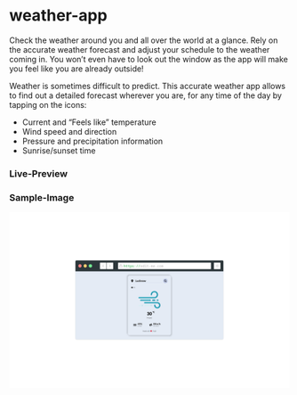# weather-app

Check the weather around you and all over the world at a glance.
Rely on the accurate weather forecast and adjust your schedule to the weather coming in. You won’t even have to look out the window as the app will make you feel like you are already outside!

Weather is sometimes difficult to predict. This accurate weather app allows to find out a detailed forecast wherever you are, for any time of the day by tapping on the icons:
- Current and “Feels like” temperature
- Wind speed and direction
- Pressure and precipitation information 
- Sunrise/sunset time

### Live-Preview
<!-- [Click Here to View Live Preview](https://amanovishnu.github.io/Weather-App/index.html) -->

### Sample-Image
![Homepage](img/screenshot.png)
